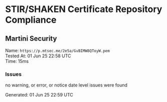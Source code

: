 # STIR/SHAKEN Certificate Repository Compliance

## Martini Security

Name: `https://p.mtsec.me/2e5a/GvBIMW8QToyW.pem`\
Tested At: 01 Jun 25 22:58 UTC\
Time: 15ms

### Issues

no warning, or error, or notice date level issues were found

Generated: 01 Jun 25 22:59 UTC